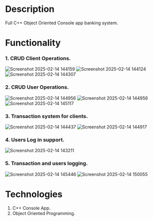 # Description
Full C++ Object Oriented Console app banking system.
# Functionality
### **1. CRUD Client Operations.**
![Screenshot 2025-02-14 144159](https://github.com/user-attachments/assets/9e086074-1db8-443c-93d5-93b58f505218)
![Screenshot 2025-02-14 144124](https://github.com/user-attachments/assets/b0ae2bed-3e44-427b-8c53-9f2f292f03f7)
![Screenshot 2025-02-14 144307](https://github.com/user-attachments/assets/e67be7ca-d611-4b3e-b8c9-7fa1d30fdaf6)

### **2. CRUD User Operations.**
![Screenshot 2025-02-14 144956](https://github.com/user-attachments/assets/0c4057ed-9831-4549-8404-e84e3c078707)
![Screenshot 2025-02-14 144956](https://github.com/user-attachments/assets/0b5b2bc3-0072-4a84-86ca-3f2cb547a8a2)
![Screenshot 2025-02-14 145117](https://github.com/user-attachments/assets/c216be95-e175-4ccf-9deb-9d91566045bc)

### **3. Transaction system for clients.**
![Screenshot 2025-02-14 144437](https://github.com/user-attachments/assets/4cac85f9-fab6-436c-a95e-7e7fe1f54d68)
![Screenshot 2025-02-14 144917](https://github.com/user-attachments/assets/cc0c83d7-488f-4994-9979-ae51100beefa)

### **4. Users Log in support.**
![Screenshot 2025-02-14 143211](https://github.com/user-attachments/assets/949c2119-452e-46f5-806b-bc56b098294e)

### **5. Transaction and users logging.**
![Screenshot 2025-02-14 145446](https://github.com/user-attachments/assets/512dd492-4923-4d1a-88e7-9efe0893f01b)
![Screenshot 2025-02-14 150055](https://github.com/user-attachments/assets/a4fa09f7-e3bf-45e3-a237-4005ef195d33)

# Technologies
1. C++ Console App.
2. Object Oriented Programming.
